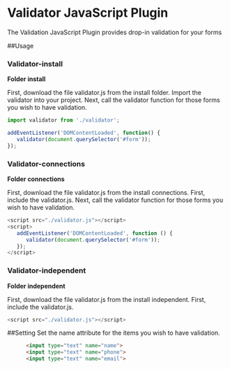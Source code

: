 # Validator JavaScript Plugin
The Validation JavaScript Plugin provides drop-in validation for your forms

##Usage
### Validator-install
**Folder install**

First, download the file validator.js from the install folder. 
Import the validator into your project.
Next, call the validator function for those forms you wish to have validation.

```js
import validator from './validator';

addEventListener('DOMContentLoaded', function() {
   validator(document.querySelector('#form'));
});
```

### Validator-connections
**Folder connections**

First, download the file validator.js from the install connections. 
First, include the validator.js.
Next, call the validator function for those forms you wish to have validation.

```js
<script src="./validator.js"></script>
<script>
   addEventListener('DOMContentLoaded', function () {
      validator(document.querySelector('#form'));
   });
</script>
```

### Validator-independent
**Folder independent**

First, download the file validator.js from the install independent. 
First, include the validator.js.

```js
<script src="./validator.js"></script>
```

##Setting 
Set the name attribute for the items you wish to have validation.
```html
      <input type="text" name="name">
      <input type="text" name="phone">
      <input type="text" name="email">
```
